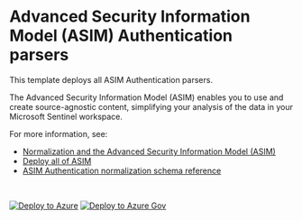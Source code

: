 # Advanced Security Information Model (ASIM) Authentication parsers

This template deploys all ASIM Authentication parsers.

The Advanced Security Information Model (ASIM) enables you to use and create source-agnostic content, simplifying your analysis of the data in your Microsoft Sentinel workspace.

For more information, see:

- [Normalization and the Advanced Security Information Model (ASIM)](https://aka.ms/AboutASIM)
- [Deploy all of ASIM](https://aka.ms/DeployASIM)
- [ASIM Authentication normalization schema reference](https://aka.ms/ASimAuthenticationDoc)

<br>

[![Deploy to Azure](https://aka.ms/deploytoazurebutton)](https://aka.ms/ASimAuthenticationARM) [![Deploy to Azure Gov](https://aka.ms/deploytoazuregovbutton)](https://aka.ms/ASimAuthenticationARMgov)

<br>
